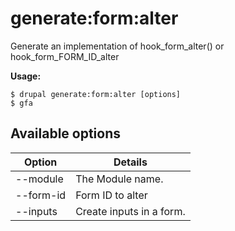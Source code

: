 # generate:form:alter
Generate an implementation of hook_form_alter() or hook_form_FORM_ID_alter

**Usage:**
```
$ drupal generate:form:alter [options]
$ gfa  
```

## Available options
Option | Details
-------|-------------
--module | The Module name.
--form-id | Form ID to alter
--inputs | Create inputs in a form.
